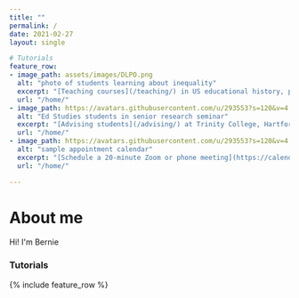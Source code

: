 ```yaml
---
title: ""
permalink: /
date: 2021-02-27
layout: single

# Tutorials
feature_row:
- image_path: assets/images/DLPO.png
  alt: "photo of students learning about inequality"
  excerpt: "[Teaching courses](/teaching/) in US educational history, policy, practice; data visualization"
  url: "/home/"
- image_path: https://avatars.githubusercontent.com/u/293553?s=120&v=4
  alt: "Ed Studies students in senior research seminar"
  excerpt: "[Advising students](/advising/) at Trinity College, Hartford, Connecticut"
  url: "/home/"
- image_path: https://avatars.githubusercontent.com/u/293553?s=120&v=4
  alt: "sample appointment calendar"
  excerpt: "[Schedule a 20-minute Zoom or phone meeting](https://calendly.com/jackdougherty/meeting) on my calendar"
  url: "/home/"

---
```

# About me
Hi! I'm Bernie
### Tutorials
{% include feature_row %}
